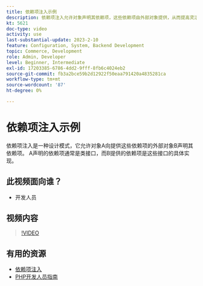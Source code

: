```yaml
---
title: 依赖项注入示例
description: 依赖项注入允许对象声明其依赖项，这些依赖项由外部对象提供，从而提高灵活性和模块性。
kt: 5621
doc-type: video
activity: use
last-substantial-update: 2023-2-10
feature: Configuration, System, Backend Development
topic: Commerce, Development
role: Admin, Developer
level: Beginner, Intermediate
exl-id: 17203385-6786-4dd2-9fff-8fb6c4024eb2
source-git-commit: fb3a2bce59b2d12922f50eaa791420a4835281ca
workflow-type: tm+mt
source-wordcount: '87'
ht-degree: 0%

---
```


# 依赖项注入示例

依赖项注入是一种设计模式，它允许对象A向提供这些依赖项的外部对象B声明其依赖项。 A声明的依赖项通常是类接口，而B提供的依赖项是这些接口的具体实现。

## 此视频面向谁？

- 开发人员

## 视频内容

>[!VIDEO](https://video.tv.adobe.com/v/35799?quality=12&learn=on)

## 有用的资源

- [依赖项注入](https://developer.adobe.com/commerce/php/development/components/dependency-injection/)
- [PHP开发人员指南](https://developer.adobe.com/commerce/php/development/)
